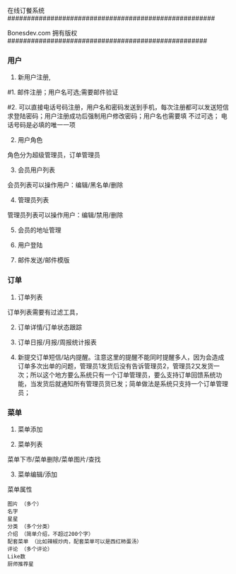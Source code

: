 在线订餐系统
#####################################################

Bonesdev.com 拥有版权
###################################################



### 用户

1. 新用户注册, 

  \#1. 邮件注册；用户名可选;需要邮件验证

  \#2. 可以直接电话号码注册，用户名和密码发送到手机，每次注册都可以发送短信求登陆密码；用户注册成功后强制用户修改密码；用户名也需要填 不过可选； 电话号码是必填的唯一一项
  
  
2. 用户角色

  角色分为超级管理员，订单管理员
  
  
3. 会员用户列表

  会员列表可以操作用户：编辑/黑名单/删除

4. 管理员列表

  管理员列表可以操作用户：编辑/禁用/删除
  
5. 会员的地址管理
  

5. 用户登陆

6. 邮件发送/邮件模版


### 订单

1. 订单列表

  订单列表需要有过滤工具，

2. 订单详情/订单状态跟踪

3. 订单日报/月报/周报统计报表

4. 新提交订单短信/站内提醒。注意这里的提醒不能同时提醒多人，因为会造成订单多次出单的问题，管理员1发货后没有告诉管理员2，管理员2又发货一次；所以这个地方要么系统只有一个订单管理员，要么支持订单回馈系统功能，当发货后就通知所有管理员货已发；简单做法是系统只支持一个订单管理员；


### 菜单

1. 菜单添加

2. 菜单列表

  菜单下市/菜单删除/菜单图片/查找
  
3. 菜单编辑/添加

菜单属性
```
图片 （多个）
名字
星星
分类 （多个分类）
介绍 （简单介绍，不超过200个字）
配套菜单 （比如辣椒炒肉，配套菜单可以是西红柿蛋汤）
评论 （多个评论）
Like数
厨师推荐星

```


### 


